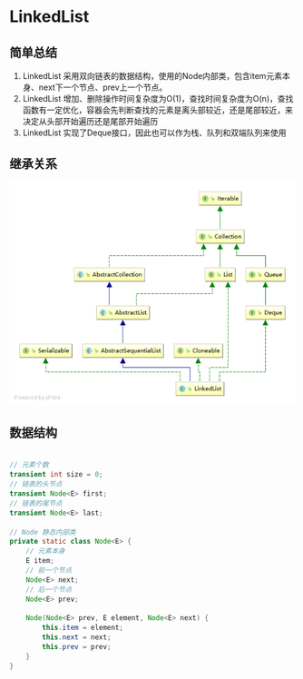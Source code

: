 # LinkedList

## 简单总结

1. LinkedList 采用双向链表的数据结构，使用的Node内部类，包含item元素本身、next下一个节点、prev上一个节点。
2. LinkedList 增加、删除操作时间复杂度为O(1)，查找时间复杂度为O(n)，查找函数有一定优化，容器会先判断查找的元素是离头部较近，还是尾部较近，来决定从头部开始遍历还是尾部开始遍历
3. LinkedList 实现了Deque接口，因此也可以作为栈、队列和双端队列来使用

## 继承关系

![LinkedList](./images/LinkedList.png)

## 数据结构

```java

// 元素个数
transient int size = 0;
// 链表的头节点
transient Node<E> first;
// 链表的尾节点
transient Node<E> last;

// Node 静态内部类
private static class Node<E> {
    // 元素本身
    E item;
    // 前一个节点
    Node<E> next;
    // 后一个节点
    Node<E> prev;

    Node(Node<E> prev, E element, Node<E> next) {
        this.item = element;
        this.next = next;
        this.prev = prev;
    }
}

```
